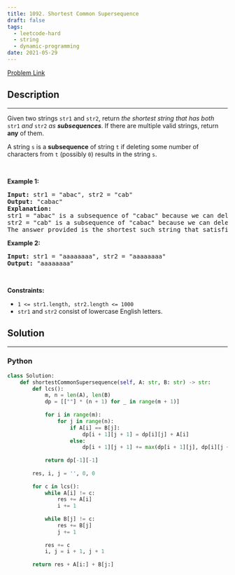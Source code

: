 ```yaml
---
title: 1092. Shortest Common Supersequence 
draft: false
tags: 
  - leetcode-hard
  - string
  - dynamic-programming
date: 2021-05-29
---
```


[Problem Link](https://leetcode.com/problems/shortest-common-supersequence/)

## Description

---
<p>Given two strings <code>str1</code> and <code>str2</code>, return <em>the shortest string that has both </em><code>str1</code><em> and </em><code>str2</code><em> as <strong>subsequences</strong></em>. If there are multiple valid strings, return <strong>any</strong> of them.</p>

<p>A string <code>s</code> is a <strong>subsequence</strong> of string <code>t</code> if deleting some number of characters from <code>t</code> (possibly <code>0</code>) results in the string <code>s</code>.</p>

<p>&nbsp;</p>
<p><strong class="example">Example 1:</strong></p>

<pre>
<strong>Input:</strong> str1 = &quot;abac&quot;, str2 = &quot;cab&quot;
<strong>Output:</strong> &quot;cabac&quot;
<strong>Explanation:</strong> 
str1 = &quot;abac&quot; is a subsequence of &quot;cabac&quot; because we can delete the first &quot;c&quot;.
str2 = &quot;cab&quot; is a subsequence of &quot;cabac&quot; because we can delete the last &quot;ac&quot;.
The answer provided is the shortest such string that satisfies these properties.
</pre>

<p><strong class="example">Example 2:</strong></p>

<pre>
<strong>Input:</strong> str1 = &quot;aaaaaaaa&quot;, str2 = &quot;aaaaaaaa&quot;
<strong>Output:</strong> &quot;aaaaaaaa&quot;
</pre>

<p>&nbsp;</p>
<p><strong>Constraints:</strong></p>

<ul>
	<li><code>1 &lt;= str1.length, str2.length &lt;= 1000</code></li>
	<li><code>str1</code> and <code>str2</code> consist of lowercase English letters.</li>
</ul>


## Solution

---
### Python
``` py title='shortest-common-supersequence'
class Solution:
    def shortestCommonSupersequence(self, A: str, B: str) -> str:
        def lcs():
            m, n = len(A), len(B)
            dp = [[""] * (n + 1) for _ in range(m + 1)]
            
            for i in range(m):
                for j in range(n):
                    if A[i] == B[j]:
                        dp[i + 1][j + 1] = dp[i][j] + A[i]
                    else:
                        dp[i + 1][j + 1] += max(dp[i + 1][j], dp[i][j + 1], key = len)
            
            return dp[-1][-1]
        
        res, i, j = '', 0, 0
        
        for c in lcs():
            while A[i] != c:
                res += A[i]
                i += 1
            
            while B[j] != c:
                res += B[j]
                j += 1
            
            res += c
            i, j = i + 1, j + 1
        
        return res + A[i:] + B[j:]
```


